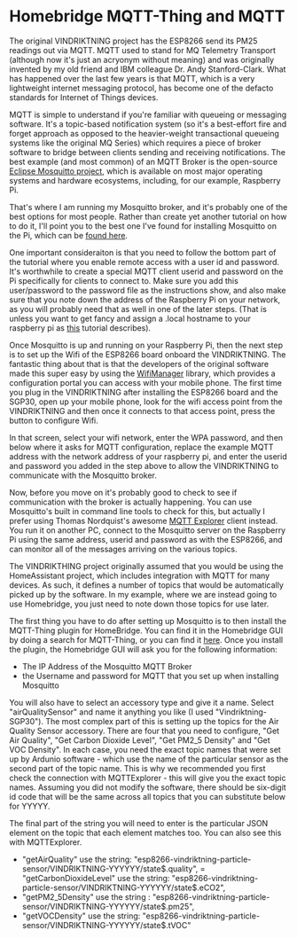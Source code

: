 # Homebridge MQTT-Thing and MQTT

The original VINDRIKTNING project has the ESP8266 send its PM25 readings out via MQTT. MQTT used to stand for MQ Telemetry Transport (although now it's just an acryonym without meaning) and was originally invented by my old friend and IBM colleague Dr. Andy Stanford-Clark. What has happened over the last few years is that MQTT, which is a very lightweight internet messaging protocol, has become one of the defacto standards for Internet of Things devices.

MQTT is simple to understand if you're familiar with queueing or messaging software.  It's a topic-based notification system (so it's a best-effort fire and forget approach as opposed to the heavier-weight transactional queueing systems like the original MQ Series) which requires a piece of broker software to bridge between clients sending and receiving notifications.  The best example (and most common) of an MQTT Broker is the open-source [Eclipse Mosquitto project](https://mosquitto.org/), which is available on most major operating systems and hardware ecosystems, including, for our example, Raspberry Pi.

That's where I am running my Mosquitto broker, and it's probably one of the best options for most people.  Rather than create yet another tutorial on how to do it, I'll point you to the best one I've found for installing Mosquitto on the Pi, which can be [found here](https://randomnerdtutorials.com/how-to-install-mosquitto-broker-on-raspberry-pi/). 

One important consideraiton is that you need to follow the bottom part of the tutorial where you enable remote access with a user id and password. It's worthwhile to create a special MQTT client userid and password on the Pi specifically for clients to connect to. Make sure you add this user/password to the password file as the instructions show, and also make sure that you note down the address of the Raspberry Pi on your network, as you will probably need that as well in one of the later steps. (That is unless you want to get fancy and assign a .local hostname to your raspberry pi as [this](https://www.howtogeek.com/167190/how-and-why-to-assign-the-.local-domain-to-your-raspberry-pi/) tutorial describes).

Once Mosquitto is up and running on your Raspberry Pi, then the next step is to set up the Wifi of the ESP8266 board onboard the VINDRIKTNING.  The fantastic thing about that is that the developers of the original software made this super easy by using the [WifiManager](https://github.com/tzapu/WiFiManager/) library, which provides a configuration portal you can access with your mobile phone. The first time you plug in the VINDRIKTNING after installing the ESP8266 board and the SGP30, open up your mobile phone, look for the wifi access point from the VINDRIKTNING and then once it connects to that access point, press the button to configure Wifi.  

In that screen, select your wifi network, enter the WPA password, and then below where it asks for MQTT configuration, replace the example MQTT address with the network address of your raspberry pi, and enter the userid and password you added in the step above to allow the VINDRIKTNING to communicate with the Mosquitto broker.

Now, before you move on it's probably good to check to see if communication with the broker is actually happening. You can use Mosquitto's built in command line tools to check for this, but actually I prefer using Thomas Nordquist's awesome [MQTT Explorer](http://mqtt-explorer.com/) client instead.  You run it on another PC, connect to the Mosquitto server on the Raspberry Pi using the same address, userid and password as with the ESP8266, and can monitor all of the messages arriving on the various topics.

The VINDRIKTHING project originally assumed that you would be using the HomeAssistant project, which includes integration with MQTT for many devices.  As such, it defines a number of topics that would be automatically picked up by the software.  In my example, where we are instead going to use Homebridge, you just need to note down those topics for use later. 

The first thing you have to do after setting up Mosquitto is to then install the MQTT-Thing plugin for HomeBridge. You can find it in the Homebridge GUI by doing a search for MQTT-Thing, or you can find it [here](https://github.com/arachnetech/homebridge-mqttthing).  Once you install the plugin, the Homebridge GUI will ask you for the following information: 

  - The IP Address of the Mosquitto MQTT Broker
  - the Username and password for MQTT that you set up when installing Mosquitto
  
You will also have to select an accessory type and give it a name.  Select "airQualitySensor" and name it anything you like (I used "Vindriktning-SGP30").  The most complex part of this is setting up the topics for the Air Quality Sensor accessory.  There are four that you need to configure, "Get Air Quality", "Get Carbon Dioxide Level", "Get PM2_5 Density" and "Get VOC Density".  In each case, you need the exact topic names that were set up by Ardunio software - which use the name of the particular sensor as the second part of the topic name.  This is why we recommended you first check the connection with MQTTExplorer - this will give you the exact topic names.  Assuming you did not modify the software, there should be  six-digit id code that will be the same across all topics that you can substitute below for YYYYY.
  
The final part of the string you will need to enter is the particular JSON element on the topic that each element matches too.  You can also see this with MQTTExplorer. 
  
  - "getAirQuality" use the string: "esp8266-vindriktning-particle-sensor/VINDRIKTNING-YYYYYY/state$.quality",
  = "getCarbonDioxideLevel" use the string: "esp8266-vindriktning-particle-sensor/VINDRIKTNING-YYYYYY/state$.eCO2",
  - "getPM2_5Density" use the string : "esp8266-vindriktning-particle-sensor/VINDRIKTNING-YYYYYY/state$.pm25",
  - "getVOCDensity" use the string: "esp8266-vindriktning-particle-sensor/VINDRIKTNING-YYYYYY/state$.tVOC"

